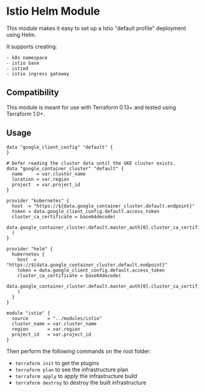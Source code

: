 # Istio Helm Module

This module makes it easy to set up a Istio "default profile" deployment using Helm.

It supports creating:

    - k8s namespace
    - istio base
    - istiod
    - istio ingress gateway


## Compatibility

This module is meant for use with Terraform 0.13+ and tested using Terraform 1.0+.

## Usage
```hcl
data "google_client_config" "default" {
}

# Defer reading the cluster data until the GKE cluster exists.
data "google_container_cluster" "default" {
  name     = var.cluster_name
  location = var.region
  project  = var.project_id
}

provider "kubernetes" {
  host  = "https://${data.google_container_cluster.default.endpoint}"
  token = data.google_client_config.default.access_token
  cluster_ca_certificate = base64decode(
    data.google_container_cluster.default.master_auth[0].cluster_ca_certificate,
  )
}

provider "helm" {
  kubernetes {
    host  = "https://${data.google_container_cluster.default.endpoint}"
    token = data.google_client_config.default.access_token
    cluster_ca_certificate = base64decode(
      data.google_container_cluster.default.master_auth[0].cluster_ca_certificate,
    )
  }
}

module "istio" {
  source       = "../modules/istio"
  cluster_name = var.cluster_name
  region       = var.region
  project_id   = var.project_id
}
```

Then perform the following commands on the root folder:

- `terraform init` to get the plugins
- `terraform plan` to see the infrastructure plan
- `terraform apply` to apply the infrastructure build
- `terraform destroy` to destroy the built infrastructure

